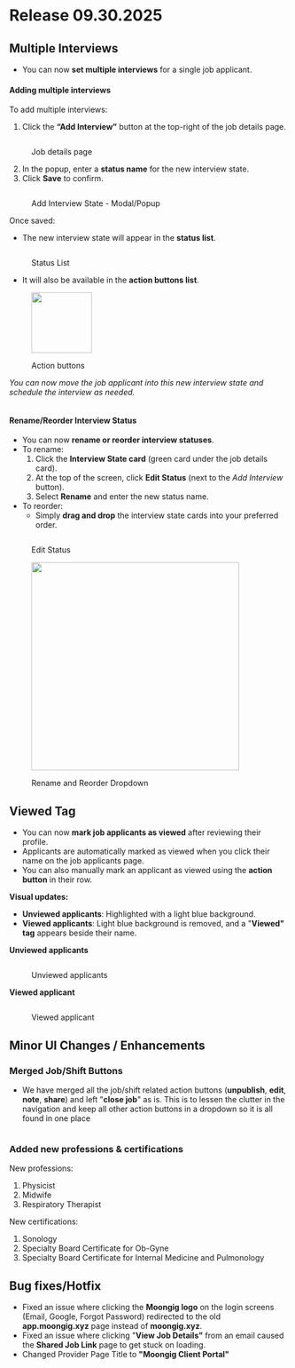 # Release 09.30.2025

## Multiple Interviews

* You can now **set multiple interviews** for a single job applicant.

#### Adding multiple interviews

To add multiple interviews:

1. Click the **“Add Interview”** button at the top-right of the job details page.

<figure><img src=".gitbook/assets/Screenshot 2025-09-29 at 10.11.02 AM.png" alt=""><figcaption><p>Job details page</p></figcaption></figure>



2. In the popup, enter a **status name** for the new interview state.
3. Click **Save** to confirm.

<figure><img src=".gitbook/assets/Screenshot 2025-09-29 at 10.12.16 AM.png" alt=""><figcaption><p>Add Interview State - Modal/Popup</p></figcaption></figure>

Once saved:

* The new interview state will appear in the **status list**.

<figure><img src=".gitbook/assets/Screenshot 2025-09-29 at 10.14.23 AM.png" alt=""><figcaption><p>Status List</p></figcaption></figure>

* It will also be available in the **action buttons list**.



<figure><img src=".gitbook/assets/Screenshot 2025-09-29 at 10.15.43 AM.png" alt="" width="109"><figcaption><p>Action buttons</p></figcaption></figure>



_You can now move the job applicant into this new interview state and schedule the interview as needed._

<figure><img src=".gitbook/assets/Screenshot 2025-09-29 at 10.17.55 AM.png" alt=""><figcaption></figcaption></figure>



#### Rename/Reorder Interview Status

* You can now **rename or reorder interview statuses**.
* To rename:
  1. Click the **Interview State card** (green card under the job details card).
  2. At the top of the screen, click **Edit Status** (next to the _Add Interview_ button).
  3. Select **Rename** and enter the new status name.
* To reorder:
  * Simply **drag and drop** the interview state cards into your preferred order.

<figure><img src=".gitbook/assets/Screenshot 2025-09-29 at 4.30.04 PM.png" alt=""><figcaption><p>Edit Status</p></figcaption></figure>



<figure><img src=".gitbook/assets/Screenshot 2025-09-29 at 4.30.42 PM.png" alt="" width="375"><figcaption><p>Rename and Reorder Dropdown</p></figcaption></figure>

## Viewed Tag

* You can now **mark job applicants as viewed** after reviewing their profile.
* Applicants are automatically marked as viewed when you click their name on the job applicants page.
* You can also manually mark an applicant as viewed using the **action button** in their row.

**Visual updates:**

* **Unviewed applicants**: Highlighted with a light blue background.
* **Viewed applicants**: Light blue background is removed, and a "**Viewed" tag** appears beside their name.

**Unviewed applicants**

<figure><img src=".gitbook/assets/Screenshot 2025-09-29 at 10.28.05 AM.png" alt=""><figcaption><p>Unviewed applicants</p></figcaption></figure>



**Viewed applicant**

<figure><img src=".gitbook/assets/Screenshot 2025-09-29 at 10.29.20 AM.png" alt=""><figcaption><p>Viewed applicant</p></figcaption></figure>



## Minor UI Changes / Enhancements

### Merged Job/Shift Buttons

* We have merged all the job/shift related action buttons (**unpublish**, **edit**, **note**, **share**) and left "**close job**" as is. This is to lessen the clutter in the navigation and keep all other action buttons in a dropdown so it is all found in one place

<figure><img src=".gitbook/assets/Screenshot 2025-09-29 at 4.35.37 PM.png" alt=""><figcaption></figcaption></figure>

&#x20;

### Added new professions & certifications

New professions:

1. Physicist
2. Midwife
3. Respiratory Therapist

New certifications:

1. Sonology
2. Specialty Board Certificate for Ob-Gyne
3. Specialty Board Certificate for Internal Medicine and Pulmonology

## Bug fixes/Hotfix

* Fixed an issue where clicking the **Moongig logo** on the login screens (Email, Google, Forgot Password) redirected to the old **app.moongig.xyz** page instead of **moongig.xyz**.
* Fixed an issue where clicking "**View Job Details"** from an email caused the **Shared Job Link** page to get stuck on loading.
* Changed Provider Page Title to **"Moongig Client Portal"**

